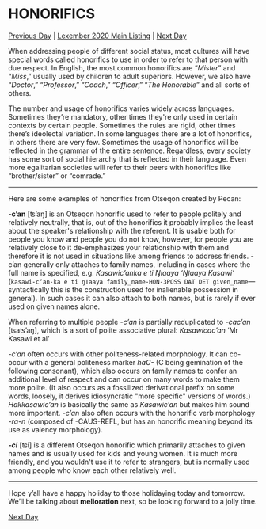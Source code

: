 # HONORIFICS
[Previous Day](23) | [Lexember 2020 Main Listing](../../toc_lex21) | [Next Day](25)

When addressing people of different social status, most cultures will have special words called honorifics to use in order to refer to that person with due respect. In English, the most common honorifics are “_Mister_” and “_Miss_,” usually used by children to adult superiors. However, we also have “_Doctor_,” “_Professor_,” “_Coach_,” “_Officer_,” “_The Honorable_” and all sorts of others.

The number and usage of honorifics varies widely across languages. Sometimes they’re mandatory, other times they're only used in certain contexts by certain people. Sometimes the rules are rigid, other times there’s ideolectal variation. In some languages there are a lot of honorifics, in others there are very few. Sometimes the usage of honorifics will be reflected in the grammar of the entire sentence. Regardless, every society has some sort of social hierarchy that is reflected in their language. Even more egalitarian societies will refer to their peers with honorifics like “brother/sister” or “comrade.”

-----

Here are some examples of honorifics from Otseqon created by Pecan:

**-cʼan** \[ʦʼaŋ\] is an Otseqon honorific used to refer to people politely and relatively neutrally, that is, out of the honorifics it probably implies the least about the speaker's relationship with the referent. It is usable both for people you know and people you do not know, however, for people you are relatively close to it de-emphasizes your relationship with them and therefore it is not used in situations like among friends to address friends. -cʼan generally only attaches to family names, including in cases where the full name is specified, e.g. _Kasawicʼanka e ti Ŋǀaaya ‘Ŋǀaaya Kasawi’_ (`kasawi-cʼan-ka e ti ŋǀaaya family_name-HON-3POSS DAT DET given_name`—syntactically this is the construction used for inalienable possession in general). In such cases it can also attach to both names, but is rarely if ever used on given names alone.

When referring to multiple people _-cʼan_ is partially reduplicated to _-cacʼan_ \[ʦaʦʼaŋ\], which is a sort of polite associative plural: _Kasawicacʼan_ ‘Mr Kasawi et al’

_-cʼan_ often occurs with other politeness-related morphology. It can co-occur with a general politeness marker _haC-_ (C being gemination of the following consonant), which also occurs on family names to confer an additional level of respect and can occur on many words to make them more polite. (It also occurs as a fossilized derivational prefix on some words, loosely, it derives idiosyncratic "more specific" versions of words.) _Hakkasawicʼan_ is basically the same as _Kasawicʼan_ but makes him sound more important. _-cʼan_ also often occurs with the honorific verb morphology _-ra-n_ (composed of -CAUS-REFL, but has an honorific meaning beyond its use as valency morphology).

**_-ci_** \[ʨi\] is a different Otseqon honorific which primarily attaches to given names and is usually used for kids and young women. It is much more friendly, and you wouldn't use it to refer to strangers, but is normally used among people who know each other relatively well.

-----

Hope y’all have a happy holiday to those holidaying today and tomorrow. We’ll be talking about **melioration** next, so be looking forward to a jolly time.

[Next Day](25)
